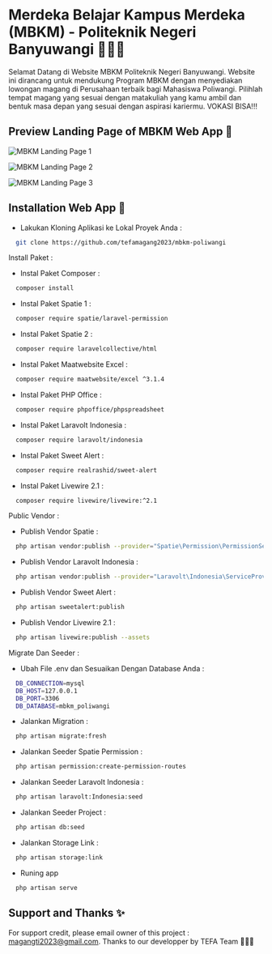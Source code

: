 
# Merdeka Belajar Kampus Merdeka (MBKM) - Politeknik Negeri Banyuwangi 🧑🏻‍🎓

Selamat Datang di Website MBKM Politeknik Negeri Banyuwangi. Website ini dirancang untuk mendukung Program MBKM dengan menyediakan lowongan magang di Perusahaan terbaik bagi Mahasiswa Poliwangi. Pilihlah tempat magang yang sesuai dengan matakuliah yang kamu ambil dan bentuk masa depan yang sesuai dengan aspirasi kariermu. VOKASI BISA!!!


## Preview Landing Page of MBKM Web App 🚀

![MBKM Landing Page 1](https://i.postimg.cc/HsKcDKFD/mbkm-1.png)

![MBKM Landing Page 2](https://i.postimg.cc/QMZFV7Xf/mbkm-2.png)

![MBKM Landing Page 3](https://i.postimg.cc/t4x1XkH1/mbkm-3.png)


## Installation Web App 📌

- Lakukan Kloning Aplikasi ke Lokal Proyek Anda :
```bash
  git clone https://github.com/tefamagang2023/mbkm-poliwangi

```

Install Paket :
- Instal Paket Composer :
```bash
  composer install

```
- Instal Paket Spatie 1 :
```bash
  composer require spatie/laravel-permission

```
- Instal Paket Spatie 2 :
```bash
  composer require laravelcollective/html

```
- Instal Paket Maatwebsite Excel : 
```bash
  composer require maatwebsite/excel ^3.1.4

```
- Instal Paket PHP Office : 
```bash
  composer require phpoffice/phpspreadsheet

```
- Instal Paket Laravolt Indonesia : 
```bash
  composer require laravolt/indonesia

```
- Instal Paket Sweet Alert : 
```bash
  composer require realrashid/sweet-alert

```
- Instal Paket Livewire 2.1 : 
```bash
  composer require livewire/livewire:^2.1

```

Public Vendor :
- Publish Vendor Spatie : 
```bash
  php artisan vendor:publish --provider="Spatie\Permission\PermissionServiceProvider"

```
- Publish Vendor Laravolt Indonesia :
```bash
  php artisan vendor:publish --provider="Laravolt\Indonesia\ServiceProvider"

```
- Publish Vendor Sweet Alert : 
```bash
  php artisan sweetalert:publish

```
- Publish Vendor Livewire 2.1 : 
```bash
  php artisan livewire:publish --assets

```

Migrate Dan Seeder :
- Ubah File .env dan Sesuaikan Dengan Database Anda :
```bash
  DB_CONNECTION=mysql
  DB_HOST=127.0.0.1
  DB_PORT=3306
  DB_DATABASE=mbkm_poliwangi   

```
- Jalankan Migration :
```bash
  php artisan migrate:fresh

```
- Jalankan Seeder Spatie Permission :
```bash
  php artisan permission:create-permission-routes

```
- Jalankan Seeder Laravolt Indonesia :
```bash
  php artisan laravolt:Indonesia:seed

```
- Jalankan Seeder Project :
```bash
  php artisan db:seed

```
- Jalankan Storage Link :
```bash
  php artisan storage:link

```
- Runing app
```bash
  php artisan serve

```
## Support and Thanks ✨

For support credit, please email owner of this project : magangti2023@gmail.com. Thanks to our developper by TEFA Team 🎉🎉🎉

